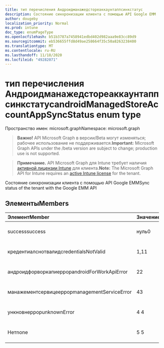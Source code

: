 ```yaml
---
title: тип перечисления Андроидманажедстореаккаунтаппсинкстатус
description: Состояние синхронизации клиента с помощью API Google EMM
author: dougeby
localization_priority: Normal
ms.prod: intune
doc_type: enumPageType
ms.openlocfilehash: b51b3787a7458941edbd402d982aaa9e83cc89d9
ms.sourcegitcommit: eb536655ffd8d49ae258664f35c50a8263238400
ms.translationtype: MT
ms.contentlocale: ru-RU
ms.lasthandoff: 11/18/2020
ms.locfileid: "49282071"
---
```

# <a name="androidmanagedstoreaccountappsyncstatus-enum-type"></a><span data-ttu-id="58a91-103">тип перечисления Андроидманажедстореаккаунтаппсинкстатус</span><span class="sxs-lookup"><span data-stu-id="58a91-103">androidManagedStoreAccountAppSyncStatus enum type</span></span>

<span data-ttu-id="58a91-104">Пространство имен: microsoft.graph</span><span class="sxs-lookup"><span data-stu-id="58a91-104">Namespace: microsoft.graph</span></span>

> <span data-ttu-id="58a91-105">**Важно!** API Microsoft Graph в версии/Beta могут изменяться; рабочее использование не поддерживается.</span><span class="sxs-lookup"><span data-stu-id="58a91-105">**Important:** Microsoft Graph APIs under the /beta version are subject to change; production use is not supported.</span></span>

> <span data-ttu-id="58a91-106">**Примечание.** API Microsoft Graph для Intune требует наличия [активной лицензии Intune](https://go.microsoft.com/fwlink/?linkid=839381) для клиента.</span><span class="sxs-lookup"><span data-stu-id="58a91-106">**Note:** The Microsoft Graph API for Intune requires an [active Intune license](https://go.microsoft.com/fwlink/?linkid=839381) for the tenant.</span></span>

<span data-ttu-id="58a91-107">Состояние синхронизации клиента с помощью API Google EMM</span><span class="sxs-lookup"><span data-stu-id="58a91-107">Sync status of the tenant with the Google EMM API</span></span>

## <a name="members"></a><span data-ttu-id="58a91-108">Элементы</span><span class="sxs-lookup"><span data-stu-id="58a91-108">Members</span></span>
|<span data-ttu-id="58a91-109">Элемент</span><span class="sxs-lookup"><span data-stu-id="58a91-109">Member</span></span>|<span data-ttu-id="58a91-110">Значение</span><span class="sxs-lookup"><span data-stu-id="58a91-110">Value</span></span>|<span data-ttu-id="58a91-111">Описание</span><span class="sxs-lookup"><span data-stu-id="58a91-111">Description</span></span>|
|:---|:---|:---|
|<span data-ttu-id="58a91-112">success</span><span class="sxs-lookup"><span data-stu-id="58a91-112">success</span></span>|<span data-ttu-id="58a91-113">нуль</span><span class="sxs-lookup"><span data-stu-id="58a91-113">0</span></span>|<span data-ttu-id="58a91-114">Пока не задокументировано.</span><span class="sxs-lookup"><span data-stu-id="58a91-114">Not yet documented</span></span>|
|<span data-ttu-id="58a91-115">кредентиалснотвалид</span><span class="sxs-lookup"><span data-stu-id="58a91-115">credentialsNotValid</span></span>|<span data-ttu-id="58a91-116">1,1</span><span class="sxs-lookup"><span data-stu-id="58a91-116">1</span></span>|<span data-ttu-id="58a91-117">Пока не задокументировано.</span><span class="sxs-lookup"><span data-stu-id="58a91-117">Not yet documented</span></span>|
|<span data-ttu-id="58a91-118">андроидфорворкапиеррор</span><span class="sxs-lookup"><span data-stu-id="58a91-118">androidForWorkApiError</span></span>|<span data-ttu-id="58a91-119">2</span><span class="sxs-lookup"><span data-stu-id="58a91-119">2</span></span>|<span data-ttu-id="58a91-120">Пока не задокументировано.</span><span class="sxs-lookup"><span data-stu-id="58a91-120">Not yet documented</span></span>|
|<span data-ttu-id="58a91-121">манажементсервицееррор</span><span class="sxs-lookup"><span data-stu-id="58a91-121">managementServiceError</span></span>|<span data-ttu-id="58a91-122">4</span><span class="sxs-lookup"><span data-stu-id="58a91-122">3</span></span>|<span data-ttu-id="58a91-123">Пока не задокументировано.</span><span class="sxs-lookup"><span data-stu-id="58a91-123">Not yet documented</span></span>|
|<span data-ttu-id="58a91-124">ункновнеррор</span><span class="sxs-lookup"><span data-stu-id="58a91-124">unknownError</span></span>|<span data-ttu-id="58a91-125">4 </span><span class="sxs-lookup"><span data-stu-id="58a91-125">4</span></span>|<span data-ttu-id="58a91-126">Пока не задокументировано.</span><span class="sxs-lookup"><span data-stu-id="58a91-126">Not yet documented</span></span>|
|<span data-ttu-id="58a91-127">Нет</span><span class="sxs-lookup"><span data-stu-id="58a91-127">none</span></span>|<span data-ttu-id="58a91-128">5 </span><span class="sxs-lookup"><span data-stu-id="58a91-128">5</span></span>|<span data-ttu-id="58a91-129">Пока не задокументировано.</span><span class="sxs-lookup"><span data-stu-id="58a91-129">Not yet documented</span></span>|




